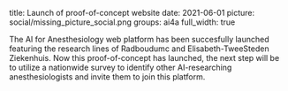 title: Launch of proof-of-concept website
date: 2021-06-01
picture: social/missing_picture_social.png
groups: ai4a
full_width: true

The AI for Anesthesiology web platform has been succesfully launched featuring the research lines of Radboudumc and Elisabeth-TweeSteden Ziekenhuis. Now this proof-of-concept has launched, the next step will be to utilize a nationwide survey to identify other AI-researching anesthesiologists and invite them to join this platform.
